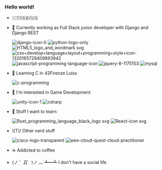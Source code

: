 ### Hello world!

- 🇮🇹/🇬🇧/🇺🇸

- 💼 Currently working as Full Stack junior developer with Django and Django REST

  ![django-icon-0](https://user-images.githubusercontent.com/58588029/220902738-56aab93f-0488-4f56-8099-25521ad04dc6.png)
![python-logo-only](https://user-images.githubusercontent.com/58588029/220902751-51d8d476-6304-435b-9470-bdc5ba196689.png)
![HTML5_logo_and_wordmark svg](https://user-images.githubusercontent.com/58588029/220902742-eb0693a4-0f2b-4b99-bcd8-1369f2efcb28.png)
![css+develop+language+layout+programming+style+icon-1320165728409893942](https://user-images.githubusercontent.com/58588029/220902740-7dc150a2-5d52-44cf-8da2-13dbbac64b0a.png)
![javascript-programming-language-icon](https://user-images.githubusercontent.com/58588029/220902749-b73401fb-15af-40be-8f29-02f34be54887.png)
![jquery-8-1175153](https://user-images.githubusercontent.com/58588029/220902746-1c9fc51a-4e88-4ae0-a92c-a5c54f300894.png)
![mysql](https://user-images.githubusercontent.com/58588029/220902732-7f31cbdc-d4b2-4605-8900-023aa86c0d7c.png)

- 🌱 Learning C in 42Firenze Luiss

  ![c-programming](https://user-images.githubusercontent.com/58588029/220902756-35419c5c-9a0e-4094-80e9-02be4ce93877.png)

- 🔭 I'm interested in Game Development

  ![unity-icon-1](https://user-images.githubusercontent.com/58588029/220902736-6bdceaf2-8176-4560-8605-7757e5918614.png)
![csharp](https://user-images.githubusercontent.com/58588029/220902725-fe0ea11c-ba02-4b6b-8d74-ce1ec2716a6c.png)


- 📖 Stuff I want to learn:

  ![Rust_programming_language_black_logo svg](https://user-images.githubusercontent.com/58588029/220902729-f803da74-323b-499d-86ce-50fe1ebda120.png)
![React-icon svg](https://user-images.githubusercontent.com/58588029/220906059-fa88df8b-236e-4385-a831-bdb2e8b91388.png)

- \\[T]/ Other nerd stuff

  ![cisco-logo-transparent](https://user-images.githubusercontent.com/58588029/220912734-1125e687-7c0f-4a01-a137-272f294dc778.png)
![aws-cloud-quest-cloud-practitioner](https://user-images.githubusercontent.com/58588029/220913132-5a33b3a4-81fb-4301-97d5-e25c35c24a16.png)

- ☕ Addicted to coffee

- (ノ ゜Д゜)ノ ︵ ┻━┻ I don't have a social life
